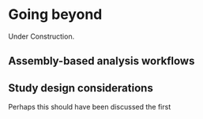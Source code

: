 # Going beyond
Under Construction. 

## Assembly-based analysis workflows

## Study design considerations
Perhaps this should have been discussed the first